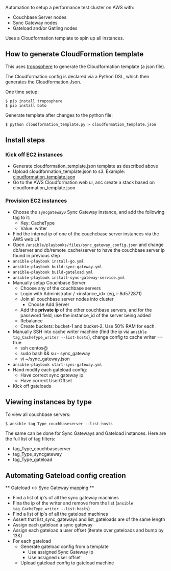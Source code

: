 
Automation to setup a performance test cluster on AWS with:

* Couchbase Server nodes
* Sync Gateway nodes
* Gateload and/or Gatling nodes

Uses a Cloudformation template to spin up all instances.

## How to generate CloudFormation template

This uses [troposphere](https://github.com/cloudtools/troposphere) to generate the Cloudformation template (a json file).

The Cloudformation config is declared via a Python DSL, which then generates the Cloudformation Json.

One time setup:

```
$ pip install troposphere
$ pip install boto
```

Generate template after changes to the python file:

```
$ python cloudformation_template.py > cloudformation_template.json
```

## Install steps

### Kick off EC2 instances

* Generate cloudformation_template.json template as described above
* Upload cloudformation_template.json to s3.  Example: [cloudformation_template.json](http://couchbase-mobile.s3.amazonaws.com/perfcluster-aws/cloudformation_template.json)
* Go to the AWS Cloudformation web ui, anc create a stack based on cloudformation_template.json

### Provision EC2 instances

* Choose the `syncgateway0` Sync Gateway instance, and add the following tag to it: 
  * Key: CacheType
  * Value: writer
* Find the internal ip of one of the couchcbase server instances via the AWS web UI
* Open `/ansible/playbooks/files/sync_gateway_config.json` and change db/server and db/remote_cache/server to have the couchbase server ip found in previous step
* `ansible-playbook install-go.yml` 
* `ansible-playbook build-sync-gateway.yml`
* `ansible-playbook build-gateload.yml`  
* `ansible-playbook install-sync-gateway-service.yml`
* Manually setup Couchbase Server
    * Choose any of the couchbase servers
    * Login with Administrator / <instance_id> (eg, i-8d572871)
    * Join all couchbase server nodes into cluster
        * Choose Add Server
	* Add the **private ip** of the other couchbase servers, and for the password field, use the instance_id of the server being added
    * Rebalance
    * Create buckets: bucket-1 and bucket-2.  Use 50% RAM for each.
* Manually SSH into cache writer machine (find the ip via `ansible tag_CacheType_writer --list-hosts`), change config to cache writer == true 
    * ssh centos@<ip>
    * sudo bash && su - sync_gateway
    * vi ~/sync_gateway.json
* `ansible-playbook start-sync-gateway.yml`
* Hand modify each gateload config:
    * Have correct sync gateway ip
    * Have correct UserOffset
* Kick off gateloads

## Viewing instances by type

To view all couchbase servers:

```
$ ansible tag_Type_couchbaseserver --list-hosts
```

The same can be done for Sync Gateways and Gateload instances.  Here are the full list of tag filters:

* tag_Type_couchbaseserver
* tag_Type_syncgateway
* tag_Type_gateload

## Automating Gateload config creation

** Gateload <-> Sync Gateway mapping **

* Find a list of ip's of all the sync gateway machines
* Fina the ip of the writer and remove from the list (`ansible tag_CacheType_writer --list-hosts`)
* Find a list of ip's of all the gateload machines
* Assert that list_sync_gateways and list_gateloads are of the same length
* Assign each gateload a sync gateway
* Assign each gateload a user offset (iterate over gateloads and bump by 13K)
* For each gateload
  * Generate gateload config from a template
    * Use assigned Sync Gateway ip
    * Use assigned user offset
  * Upload gateload config to gateload machine
